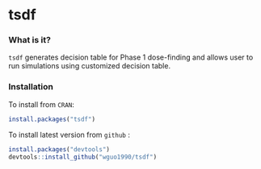 tsdf
===

### What is it?

`tsdf` generates decision table for Phase 1 dose-finding and allows user to run simulations using customized decision table.

### Installation
To install from `CRAN`:
```r
install.packages("tsdf")
```
To install latest version from `github` :
```r
install.packages("devtools")
devtools::install_github("wguo1990/tsdf")
```
